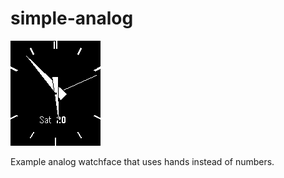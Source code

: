 # simple-analog

![screenshot](simple-analog-screenshot.png)

Example analog watchface that uses hands instead of numbers.